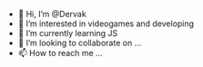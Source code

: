 - 👋 Hi, I’m @Dervak
- 👀 I’m interested in videogames and developing
- 🌱 I’m currently learning JS
- 💞️ I’m looking to collaborate on ...
- 📫 How to reach me ...

<!---
Dervak/Dervak is a ✨ special ✨ repository because its `README.md` (this file) appears on your GitHub profile.
You can click the Preview link to take a look at your changes.
--->
